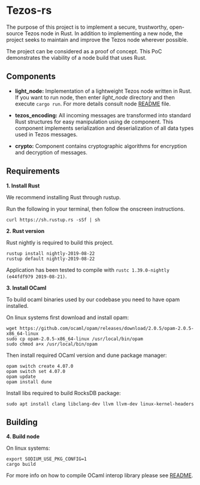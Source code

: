 Tezos-rs
===========

The purpose of this project is to implement a secure, trustworthy, open-source Tezos node in Rust. In addition to implementing a new node, the project seeks to maintain and improve the Tezos node wherever possible. 

The project can be considered as a proof of concept. This PoC demonstrates the viability of a node build that uses Rust. 

## Components

* **light_node:** Implementation of a lightweight Tezos node written in Rust.
  If you want to run node, then enter *light_node* directory and then execute `cargo run`. For more details consult node [README](light_node/README.md) file.

* **tezos_encoding:** All incoming messages are transformed into standard Rust structures for easy manipulation using de component. This component implements serialization and deserialization of all data types used in Tezos messages.

* **crypto:** Component contains cryptographic algorithms for encryption and decryption of messages.  


Requirements
------------

**1. Install Rust** 

We recommend installing Rust through rustup.

Run the following in your terminal, then follow the onscreen instructions.

```
curl https://sh.rustup.rs -sSf | sh
```

**2. Rust version** 

Rust nightly is required to build this project.
```
rustup install nightly-2019-08-22
rustup default nightly-2019-08-22
```
Application has been tested to compile with `rustc 1.39.0-nightly (e44fdf979 2019-08-21)`.

**3. Install OCaml**

To build ocaml binaries used by our codebase you need to have opam installed.

On linux systems first download and install opam:

```
wget https://github.com/ocaml/opam/releases/download/2.0.5/opam-2.0.5-x86_64-linux
sudo cp opam-2.0.5-x86_64-linux /usr/local/bin/opam
sudo chmod a+x /usr/local/bin/opam
```

Then install required OCaml version and dune package manager:
```
opam switch create 4.07.0
opam switch set 4.07.0
opam update
opam install dune
```

Install libs required to build RocksDB package:
```
sudo apt install clang libclang-dev llvm llvm-dev linux-kernel-headers
```

Building
--------

**4. Build node** 

On linux systems:

```
export SODIUM_USE_PKG_CONFIG=1
cargo build
```

For more info on how to compile OCaml interop library please see [README](tezos_interop/README.md).
